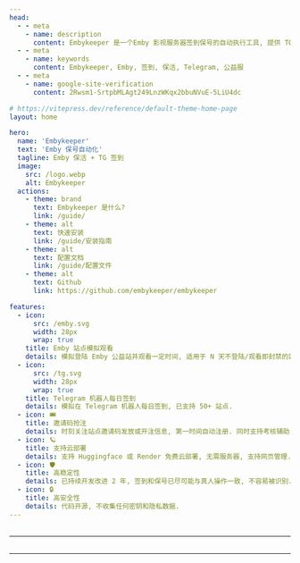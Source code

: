 ```yaml
---
head:
  - - meta
    - name: description
      content: Embykeeper 是一个Emby 影视服务器签到保号的自动执行工具, 提供 TG 机器人签到和 Emby 服务器保活功能.
  - - meta
    - name: keywords
      content: Embykeeper, Emby, 签到, 保活, Telegram, 公益服
  - - meta
    - name: google-site-verification
      content: 2Rwsm1-SrtpbMLAgt249LnzWKqx2bbuNVuE-5LiU4dc

# https://vitepress.dev/reference/default-theme-home-page
layout: home

hero:
  name: 'Embykeeper'
  text: 'Emby 保号自动化'
  tagline: Emby 保活 + TG 签到
  image:
    src: /logo.webp
    alt: Embykeeper
  actions:
    - theme: brand
      text: Embykeeper 是什么?
      link: /guide/
    - theme: alt
      text: 快速安装
      link: /guide/安装指南
    - theme: alt
      text: 配置文档
      link: /guide/配置文件
    - theme: alt
      text: Github
      link: https://github.com/embykeeper/embykeeper

features:
  - icon:
      src: /emby.svg
      width: 28px
      wrap: true
    title: Emby 站点模拟观看
    details: 模拟登陆 Emby 公益站并观看一定时间, 适用于 N 天不登陆/观看即封禁的站点, 支持任意站点.
  - icon:
      src: /tg.svg
      width: 28px
      wrap: true
    title: Telegram 机器人每日签到
    details: 模拟在 Telegram 机器人每日签到, 已支持 50+ 站点.
  - icon: 🎟️
    title: 邀请码抢注
    details: 时刻关注站点邀请码发放或开注信息, 第一时间自动注册. 同时支持考核辅助.
  - icon: 🪐
    title: 支持云部署
    details: 支持 Huggingface 或 Render 免费云部署, 无需服务器, 支持网页管理.
  - icon: 🛡️
    title: 高稳定性
    details: 已持续开发改进 2 年, 签到和保号已尽可能与真人操作一致, 不容易被识别.
  - icon: 🔒
    title: 高安全性
    details: 代码开源, 不收集任何密钥和隐私数据.
---
```


<script setup>

import TerminalExampleSection from './components/TerminalExampleSection.vue'
import WebExampleSection from './components/WebExampleSection.vue'

</script>

<hr style="margin-top: 30px; margin-bottom: 30px;">

<TerminalExampleSection />

<hr style="margin-top: 30px; margin-bottom: 30px;">

<WebExampleSection />
